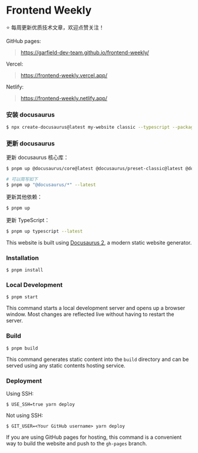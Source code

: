 # Frontend Weekly

⭐️ 每周更新优质技术文章，欢迎点赞关注！

GitHub pages:

> https://garfield-dev-team.github.io/frontend-weekly/

Vercel:

> https://frontend-weekly.vercel.app/

Netlify:

> https://frontend-weekly.netlify.app/

### 安装 docusaurus

```bash
$ npx create-docusaurus@latest my-website classic --typescript --package-manager pnpm
```

### 更新 docusaurus

更新 docusaurus 核心库：

```bash
$ pnpm up @docusaurus/core@latest @docusaurus/preset-classic@latest @docusaurus/module-type-aliases@latest

# 可以简写如下
$ pnpm up "@docusaurus/*" --latest
```

更新其他依赖：

```bash
$ pnpm up
```

更新 TypeScript：

```bash
$ pnpm up typescript --latest
```

This website is built using [Docusaurus 2](https://docusaurus.io/), a modern static website generator.

### Installation

```
$ pnpm install
```

### Local Development

```
$ pnpm start
```

This command starts a local development server and opens up a browser window. Most changes are reflected live without having to restart the server.

### Build

```
$ pnpm build
```

This command generates static content into the `build` directory and can be served using any static contents hosting service.

### Deployment

Using SSH:

```
$ USE_SSH=true yarn deploy
```

Not using SSH:

```
$ GIT_USER=<Your GitHub username> yarn deploy
```

If you are using GitHub pages for hosting, this command is a convenient way to build the website and push to the `gh-pages` branch.
